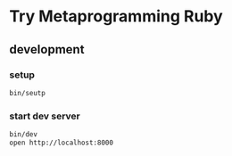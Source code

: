 # Try Metaprogramming Ruby

## development
### setup

```sh
bin/seutp
```

### start dev server

```sh
bin/dev
open http://localhost:8000
```


